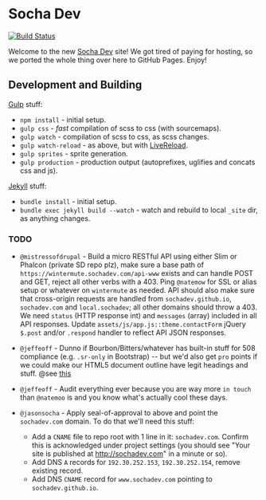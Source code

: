# Socha Dev

[![Build Status](https://travis-ci.org/SochaDev/sochadev.github.io.svg?branch=master)](https://travis-ci.org/SochaDev/sochadev.github.io)

Welcome to the new [Socha Dev](http://sochadev.github.io) site! We got tired of paying
for hosting, so we ported the whole thing over here to GitHub Pages. Enjoy!

## Development and Building

[Gulp](http://gulpjs.com/) stuff:

* `npm install` - initial setup.
* `gulp css` - _fast_ compilation of scss to css (with sourcemaps).
* `gulp watch` - compilation of scss to css, as scss changes.
* `gulp watch-reload` - as above, but with [LiveReload](http://livereload.com/).
* `gulp sprites` - sprite generation.
* `gulp production` - production output (autoprefixes, uglifies and concats css and js).

[Jekyll](https://jekyllrb.com/) stuff:

* `bundle install` - initial setup.
* `bundle exec jekyll build --watch` - watch and rebuild to local `_site` dir, as anything changes.

### TODO

* `@mistressofdrupal` - Build a micro RESTful API using either Slim or Phalcon (private SD repo plz), make sure a base path of `https://wintermute.sochadev.com/api-www` exists and can handle POST and GET, reject all other verbs with a 403. Ping `@natemow` for SSL or alias setup or whatever on `wintermute` as needed. API should also make sure that cross-origin requests are handled from `sochadev.github.io`, `sochadev.com` and `local.sochadev`; all other domains should throw a 403. We need `status` (HTTP response int) and `messages` (array) included in all API responses. Update `assets/js/app.js::theme.contactForm` jQuery `$.post` and/or `.respond` handler to reflect API JSON responses.

* `@jeffeoff` - Dunno if Bourbon/Bitters/whatever has built-in stuff for 508 compliance (e.g. `.sr-only` in Bootstrap) -- but we'd also get `pro` points if we could make our HTML5 document outline have legit headings and stuff. @see [this](https://gsnedders.html5.org/outliner/)

* `@jeffeoff` - Audit everything ever because you are way more `in touch` than `@natemoo` is and you know what's actually cool these days.

* `@jasonsocha` - Apply seal-of-approval to above and point the `sochadev.com` domain. To do that we'll need this stuff:

  * Add a `CNAME` file to repo root with 1 line in it: `sochadev.com`. Confirm this is acknowledged under project settings (you should see "Your site is published at http://sochadev.com" in a minute or so).
  * Add DNS `A` records for `192.30.252.153`, `192.30.252.154`, remove existing record.
  * Add DNS `CNAME` record for `www.sochadev.com` pointing to `sochadev.github.io`.
